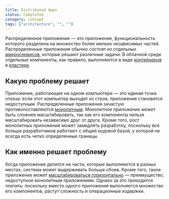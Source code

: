 ```yaml
---
title: Distributed Apps
status: Completed
category: concept
tags: ["architecture", "", ""]
---
```


Распределенное приложение — это приложение, функциональность которого разделена на множество более мелких независимых частей. 
Распределенные приложения обычно состоят из отдельных [микросервисов](/microservices-architecture/), которые решают различные задачи. 
В облачной среде отдельные компоненты, как правило, выполняются в виде [контейнеров](/container/) в [кластере](/cluster/).

## Какую проблему решает 

Приложение, работающее на одном компьютере — это единая точка отказа: если этот компьютер выходит из строя, приложение становится недоступным.
Распределенные приложения зачастую противопоставляются [монолитным](/monolithic-apps/).
Монолитное приложение может быть сложнее масштабировать, так как его компоненты нельзя масштабировать независимо друг от друга.
Кроме того, рост монолитных приложений может замедлять разработку, поскольку все больше разработчиков работают с общей кодовой базой, у которой не всегда есть четко определенные границы.

## Как именно решает проблему

Когда приложение делится на части, которые выполняются в разных местах, система может выдерживать больше сбоев. 
Кроме того, такое приложение может [масштабироваться горизонтально](/horizontal-scaling/) — преимущество, недоступное монолитным приложениям. 
Однако за это приходится платить: поскольку вместо одного приложения выполняется множество его компонентов, растут сложность и операционные издержки.
